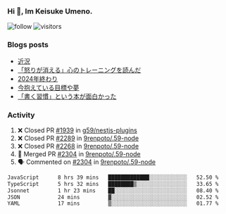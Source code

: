 ### Hi 👋, Im Keisuke Umeno.

<!--
**9renpoto/9renpoto** is a ✨ _special_ ✨ repository because its `README.md` (this file) appears on your GitHub profile.

Here are some ideas to get you started:

- 🔭 I’m currently working on ...
- 🌱 I’m currently learning ...
- 👯 I’m looking to collaborate on ...
- 🤔 I’m looking for help with ...
- 💬 Ask me about ...
- 📫 How to reach me: ...
- 😄 Pronouns: ...
- ⚡ Fun fact: ...
-->

![follow](https://img.shields.io/github/followers/9renpoto?label=Follow&style=social)
![visitors](https://komarev.com/ghpvc/?username=9renpoto&label=Profile%20views&color=0e75b6&style=flat)

### Blogs posts

<!-- BLOG-POST-LIST:START -->
- [近況](https://9renpoto.win/entry/2025/04/05/current_status)
- [「怒りが消える」心のトレーニングを読んだ](https://9renpoto.win/entry/2025/02/01/anger-management)
- [2024年終わり](https://9renpoto.win/entry/2024/12/31/2024-end)
- [今抱えている目標や夢](https://9renpoto.win/entry/2024/12/02/objective)
- [「書く習慣」という本が面白かった](https://9renpoto.win/entry/2024/11/11/leave_a_feeling_sad)
<!-- BLOG-POST-LIST:END -->

### Activity

<!--START_SECTION:activity-->
1. ❌ Closed PR [#1939](https://github.com/g59/nestjs-plugins/pull/1939) in [g59/nestjs-plugins](https://github.com/g59/nestjs-plugins)
2. ❌ Closed PR [#2289](https://github.com/9renpoto/.59-node/pull/2289) in [9renpoto/.59-node](https://github.com/9renpoto/.59-node)
3. ❌ Closed PR [#2268](https://github.com/9renpoto/.59-node/pull/2268) in [9renpoto/.59-node](https://github.com/9renpoto/.59-node)
4. 🎉 Merged PR [#2304](https://github.com/9renpoto/.59-node/pull/2304) in [9renpoto/.59-node](https://github.com/9renpoto/.59-node)
5. 🗣 Commented on [#2304](https://github.com/9renpoto/.59-node/pull/2304#issuecomment-2819702918) in [9renpoto/.59-node](https://github.com/9renpoto/.59-node)
<!--END_SECTION:activity-->

<!--START_SECTION:waka-->

```txt
JavaScript      8 hrs 39 mins   █████████████░░░░░░░░░░░░   52.50 %
TypeScript      5 hrs 32 mins   ████████▒░░░░░░░░░░░░░░░░   33.65 %
Jsonnet         1 hr 23 mins    ██░░░░░░░░░░░░░░░░░░░░░░░   08.40 %
JSON            24 mins         ▓░░░░░░░░░░░░░░░░░░░░░░░░   02.52 %
YAML            17 mins         ▒░░░░░░░░░░░░░░░░░░░░░░░░   01.77 %
```

<!--END_SECTION:waka-->
